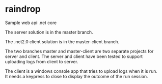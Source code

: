 # raindrop
Sample web api .net core 

The server solution is in the master branch.

The .net2.0 client solution is in the master-client branch.

The two branches master and master-client are two separate projects for server and client.
The server and client have been tested to support uploading logs from client to server.

The client is a windows console app that tries to upload logs when it is run.
It needs a keypress to close to display the outcome of the run session.
